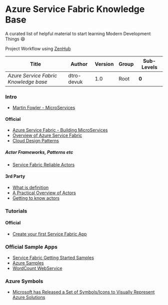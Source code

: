 # Azure Service Fabric Knowledge Base

A curated list of helpful material to start learning Modern Development Things :smile:

Project Workflow using [ZenHub](https://www.zenhub.com/) 

Title | Author | Version | Group | Sub-Levels
--- | --- | --- | --- | ---
*Azure Service Fabric Knowledge base* | dtro-devuk | 1.0 | Root | **0**

### Intro

* [Martin Fowler - MicroServices](https://martinfowler.com/articles/microservices.html)

#### Official

* [Azure Service Fabric - Building MicroServices](https://azure.microsoft.com/en-in/services/service-fabric/)
* [Overview of Azure Service Fabric](https://docs.microsoft.com/en-us/azure/service-fabric/service-fabric-overview)
* [Cloud Design Patterns](https://msdn.microsoft.com/en-us/library/dn568099.aspx)

##### Actor Frameworks, Patterns etc
* [Service Fabric Reliable Actors](https://docs.microsoft.com/en-us/azure/service-fabric/service-fabric-reliable-actors-introduction)

#### 3rd Party

* [What is definition](http://whatis.techtarget.com/definition/Azure-Service-Fabric)
* [A Practical Overview of Actors](https://alexandrebrisebois.wordpress.com/2016/07/09/a-practical-overview-of-actors-in-service-fabric/)
* [Getting to know actors](https://alexandrebrisebois.wordpress.com/2016/07/25/getting-to-know-actors-in-service-fabric/)


### Tutorials

#### Official
* [Create your first Service Fabric App](https://docs.microsoft.com/en-us/azure/service-fabric/service-fabric-create-your-first-application-in-visual-studio)


### Official Sample Apps
* [Service Fabric Getting Started Samples](https://azure.microsoft.com/en-gb/resources/samples/service-fabric-dotnet-getting-started/)
* [Azure Samples](https://github.com/Azure-Samples)
* [WordCount WebService](https://github.com/Azure-Samples/service-fabric-dotnet-getting-started/tree/master/Services/WordCount/WordCount.WebService)

### Azure Symbols
* [Microsoft has Released a Set of Symbols/Icons to Visually Represent Azure Solutions](https://alexandrebrisebois.wordpress.com/2014/02/19/microsoft-has-released-a-set-of-symbolsicons-to-visually-represent-windows-azure-solutions/)